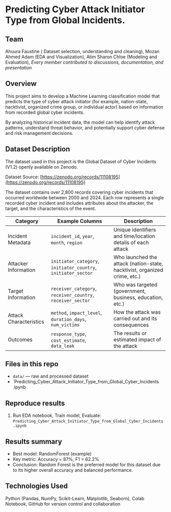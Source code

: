 # Predicting Cyber Attack Initiator Type from Global Incidents.

## Team
 Ahuura Faustine ( Dataset selection, understanding and cleaning), Mozan Ahmed Adam (EDA and Visualization), Atim Sharon Chloe (Modeling and Evaluation),
 *Every member contributed to discussions, documentation, and presentation*

## Overview
This project aims to develop a Machine Learning classification model that predicts the type of cyber attack initiator (for example, nation-state, hacktivist, organized crime group, or individual actor) based on information from recorded global cyber incidents.

By analyzing historical incident data, the model can help identify attack patterns, understand threat behavior, and potentially support cyber defense and risk management decisions.

## Dataset Description

The dataset used in this project is the Global Dataset of Cyber Incidents (V1.2) openly available on Zenodo.

Dataset Source: [https://zenodo.org/records/11108195](https://zenodo.org/records/11108195)

The dataset contains over 2,800 records covering cyber incidents that occurred worldwide between 2000 and 2024.
Each row represents a single recorded cyber incident and includes attributes about the attacker, the target, and the characteristics of the event.

| Category               | Example Columns                                                     | Description                                                        |
| ---------------------- | ------------------------------------------------------------- | ------------------------------------------------------------------------- |
| Incident Metadata      | `incident_id`, `year`, `month`, `region`                      | Unique identifiers and time/location details of each attack               |
| Attacker Information   | `initiator_category`, `initiator_country`, `initiator_sector` | Who launched the attack (nation-state, hacktivist, organized crime, etc.) |
| Target Information     | `receiver_category`, `receiver_country`, `receiver_sector`    | Who was targeted (government, business, education, etc.)                  |
| Attack Characteristics | `method`, `impact_level`, `duration_days`, `num_victims`      | How the attack was carried out and its consequences                       |
| Outcomes               | `response_type`, `cost_estimate`, `data_leak`                 | The results or estimated impact of the attack                             |



## Files in this repo
- `data/` — raw and processed dataset
- `Predicting_Cyber_Attack_Initiator_Type_from_Global_Cyber_Incidents .ipynb

## Reproduce results
1. Run EDA notebook, Train model, Evaluate: `Predicting_Cyber_Attack_Initiator_Type_from_Global_Cyber_Incidents .ipynb`

## Results summary
- Best model: RandomForest (example)
- Key metric: Accuracy = 87%, F1 = 62.2%
- Conclusion: Random Forest is the preferred model for this dataset due to its higher overall accuracy and balanced performance.

## Technologies Used
Python (Pandas, NumPy, Scikit-Learn, Matplotlib, Seaborn),
Colab Notebook,
GitHub for version control and collaboration








 





